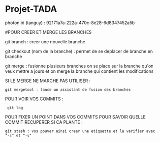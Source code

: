 # Projet-TADA

photon id (tanguy) : 92171a7a-222a-470c-8e28-6d8347452a5b





#POUR CREER ET MERGE LES BRANCHES

git branch : creer une nouvelle branche

git checkout (nom de la branche) : permet de se deplacer de branche en branche

git merge : fusionne plusieurs branches on se place sur la branche qu'on veux mettre a jours
	    et on merge la branche qui contient les modifications

SI LE MERGE NE MARCHE PAS UTILISER :
	
	git mergetool : lance un assistant de fusion des branches

POUR VOIR VOS COMMITS :
	 
	 git log

POUR FIXER UN POINT DANS VOS COMMITS POUR SAVOIR QUELLE COMMIT RECUPERER SI CA PLANTE :
	
	git stash : vos pouver ainsi creer une etiquette et la verifier avec "-s" et "-v"
